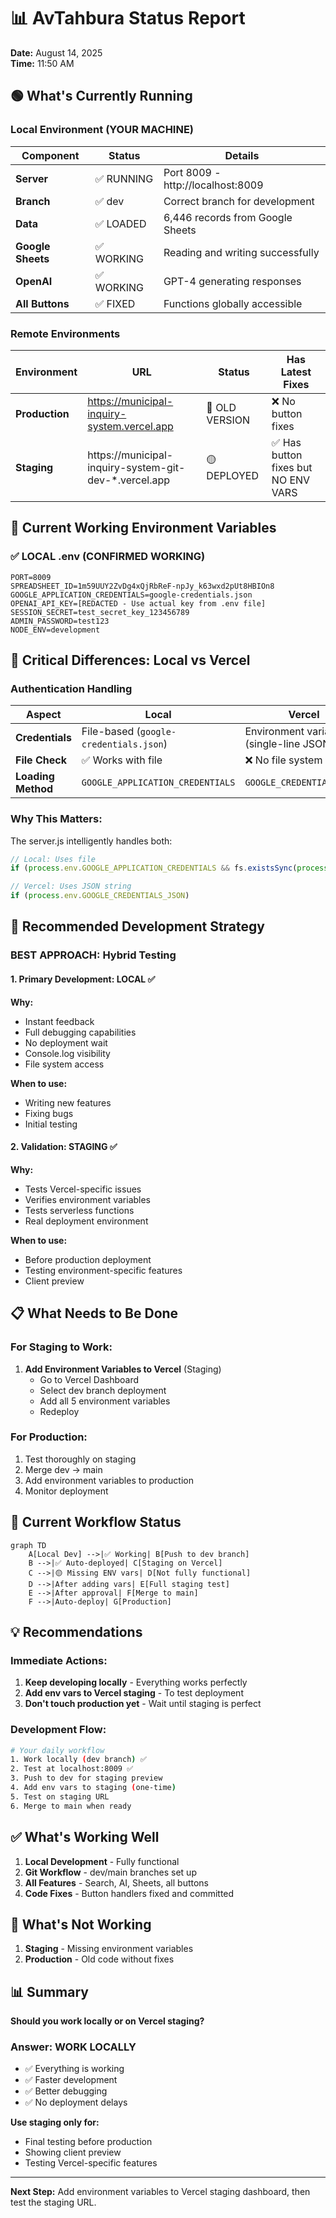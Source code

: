 # 📊 AvTahbura Status Report
**Date:** August 14, 2025  
**Time:** 11:50 AM

## 🟢 What's Currently Running

### Local Environment (YOUR MACHINE)
| Component | Status | Details |
|-----------|--------|---------|
| **Server** | ✅ RUNNING | Port 8009 - http://localhost:8009 |
| **Branch** | ✅ dev | Correct branch for development |
| **Data** | ✅ LOADED | 6,446 records from Google Sheets |
| **Google Sheets** | ✅ WORKING | Reading and writing successfully |
| **OpenAI** | ✅ WORKING | GPT-4 generating responses |
| **All Buttons** | ✅ FIXED | Functions globally accessible |

### Remote Environments
| Environment | URL | Status | Has Latest Fixes |
|-------------|-----|--------|------------------|
| **Production** | https://municipal-inquiry-system.vercel.app | 🔴 OLD VERSION | ❌ No button fixes |
| **Staging** | https://municipal-inquiry-system-git-dev-*.vercel.app | 🟡 DEPLOYED | ✅ Has button fixes but NO ENV VARS |

## 🔑 Current Working Environment Variables

### ✅ LOCAL .env (CONFIRMED WORKING)
```env
PORT=8009
SPREADSHEET_ID=1m59UUY2ZvDg4xQjRbReF-npJy_k63wxd2pUt8HBIOn8
GOOGLE_APPLICATION_CREDENTIALS=google-credentials.json
OPENAI_API_KEY=[REDACTED - Use actual key from .env file]
SESSION_SECRET=test_secret_key_123456789
ADMIN_PASSWORD=test123
NODE_ENV=development
```

## 🚨 Critical Differences: Local vs Vercel

### Authentication Handling
| Aspect | Local | Vercel |
|--------|-------|--------|
| **Credentials** | File-based (`google-credentials.json`) | Environment variable (single-line JSON) |
| **File Check** | ✅ Works with file | ❌ No file system |
| **Loading Method** | `GOOGLE_APPLICATION_CREDENTIALS` | `GOOGLE_CREDENTIALS_JSON` |

### Why This Matters:
The server.js intelligently handles both:
```javascript
// Local: Uses file
if (process.env.GOOGLE_APPLICATION_CREDENTIALS && fs.existsSync(process.env.GOOGLE_APPLICATION_CREDENTIALS))

// Vercel: Uses JSON string
if (process.env.GOOGLE_CREDENTIALS_JSON)
```

## 🎯 Recommended Development Strategy

### BEST APPROACH: Hybrid Testing

#### 1. **Primary Development: LOCAL** ✅
**Why:** 
- Instant feedback
- Full debugging capabilities
- No deployment wait
- Console.log visibility
- File system access

**When to use:**
- Writing new features
- Fixing bugs
- Initial testing

#### 2. **Validation: STAGING** ✅
**Why:**
- Tests Vercel-specific issues
- Verifies environment variables
- Tests serverless functions
- Real deployment environment

**When to use:**
- Before production deployment
- Testing environment-specific features
- Client preview

## 📋 What Needs to Be Done

### For Staging to Work:
1. **Add Environment Variables to Vercel** (Staging)
   - Go to Vercel Dashboard
   - Select dev branch deployment
   - Add all 5 environment variables
   - Redeploy

### For Production:
1. Test thoroughly on staging
2. Merge dev → main
3. Add environment variables to production
4. Monitor deployment

## 🔄 Current Workflow Status

```mermaid
graph TD
    A[Local Dev] -->|✅ Working| B[Push to dev branch]
    B -->|✅ Auto-deployed| C[Staging on Vercel]
    C -->|🟡 Missing ENV vars| D[Not fully functional]
    D -->|After adding vars| E[Full staging test]
    E -->|After approval| F[Merge to main]
    F -->|Auto-deploy| G[Production]
```

## 💡 Recommendations

### Immediate Actions:
1. **Keep developing locally** - Everything works perfectly
2. **Add env vars to Vercel staging** - To test deployment
3. **Don't touch production yet** - Wait until staging is perfect

### Development Flow:
```bash
# Your daily workflow
1. Work locally (dev branch) ✅
2. Test at localhost:8009 ✅
3. Push to dev for staging preview
4. Add env vars to staging (one-time)
5. Test on staging URL
6. Merge to main when ready
```

## ✅ What's Working Well

1. **Local Development** - Fully functional
2. **Git Workflow** - dev/main branches set up
3. **All Features** - Search, AI, Sheets, all buttons
4. **Code Fixes** - Button handlers fixed and committed

## 🔴 What's Not Working

1. **Staging** - Missing environment variables
2. **Production** - Old code without fixes

## 📊 Summary

**Should you work locally or on Vercel staging?**

### Answer: WORK LOCALLY
- ✅ Everything is working
- ✅ Faster development
- ✅ Better debugging
- ✅ No deployment delays

**Use staging only for:**
- Final testing before production
- Showing client preview
- Testing Vercel-specific features

---

**Next Step:** Add environment variables to Vercel staging dashboard, then test the staging URL.